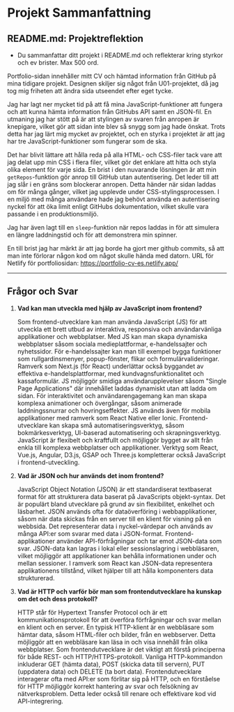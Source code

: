 # Projekt Sammanfattning

## README.md: Projektreflektion

- Du sammanfattar ditt projekt i README.md och reflekterar kring styrkor och ev brister. Max 500 ord.

Portfolio-sidan innehåller mitt CV och hämtad information från GitHub på mina tidigare projekt. Designen skiljer sig något från U01-projektet, då jag tog mig friheten att ändra sida utseendet efter eget tycke. 

Jag har lagt ner mycket tid på att få mina JavaScript-funktioner att fungera och att kunna hämta information från GitHubs API samt en JSON-fil. En utmaning jag har stött på är att stylingen av svaren från anropen är knepigare, vilket gör att sidan inte blev så snygg som jag hade önskat. Trots detta har jag lärt mig mycket av projektet, och en styrka i projektet är att jag har tre JavaScript-funktioner som fungerar som de ska.

Det har blivit lättare att hålla reda på alla HTML- och CSS-filer tack vare att jag delat upp min CSS i flera filer, vilket gör det enklare att hitta och styla olika element för varje sida. En brist i den nuvarande lösningen är att min `getRepos`-funktion gör anrop till GitHub utan autentisering. Det leder till att jag slår i en gräns som blockerar anropen. Detta händer när sidan laddas om för många gånger, vilket jag upplevde under CSS-stylingsprocessen. I en miljö med många användare hade jag behövt använda en autentisering nyckel för att öka limit enligt GitHubs dokumentation, vilket skulle vara passande i en produktionsmiljö.

Jag har även lagt till en `sleep`-funktion när repos laddas in för att simulera en längre laddningstid och för att demonstrera min spinner.

En till brist jag har märkt är att jag borde ha gjort mer github commits, så att man inte förlorar någon kod om något skulle hända med datorn. 
URL för Netlify för portfoliosidan: https://portfolio-cv-es.netlify.app/

---

## Frågor och Svar

1. **Vad kan man utveckla med hjälp av JavaScript inom frontend?**

   Som frontend-utvecklare kan man använda JavaScript (JS) för att utveckla ett brett utbud av interaktiva, responsiva och användarvänliga applikationer och webbplatser. Med JS kan man skapa dynamiska webbplatser såsom sociala medieplattformar, e-handelssajter och nyhetssidor. För e-handelssajter kan man till exempel bygga funktioner som rullgardinsmenyer, popup-fönster, flikar och formulärvalideringar. Ramverk som Next.js (för React) underlättar också byggandet av effektiva e-handelsplattformar, med kundvagnsfunktionalitet och kassaformulär. JS möjliggör smidiga användarupplevelser såsom "Single Page Applications" där innehållet laddas dynamiskt utan att ladda om sidan. För interaktivitet och användarengagemang kan man skapa komplexa animationer och övergångar, såsom animerade laddningssnurrar och hovringseffekter. JS används även för mobila applikationer med ramverk som React Native eller Ionic. Frontend-utvecklare kan skapa små automatiseringsverktyg, såsom bokmärkesverktyg, UI-baserad automatisering och skrapningsverktyg. JavaScript är flexibelt och kraftfullt och möjliggör bygget av allt från enkla till komplexa webbplatser och applikationer. Verktyg som React, Vue.js, Angular, D3.js, GSAP och Three.js kompletterar också JavaScript i frontend-utveckling.

2. **Vad är JSON och hur används det inom frontend?**

   JavaScript Object Notation (JSON) är ett standardiserat textbaserat format för att strukturera data baserat på JavaScripts objekt-syntax. Det är populärt bland utvecklare på grund av sin flexibilitet, enkelhet och läsbarhet. JSON används ofta för dataöverföring i webbapplikationer, såsom när data skickas från en server till en klient för visning på en webbsida. Det representerar data i nyckel-värdepar och används av många API:er som svarar med data i JSON-format. Frontend-applikationer använder API-förfrågningar och tar emot JSON-data som svar. JSON-data kan lagras i lokal eller sessionslagring i webbläsaren, vilket möjliggör att applikationer kan behålla informationen under och mellan sessioner. I ramverk som React kan JSON-data representera applikationens tillstånd, vilket hjälper till att hålla komponenters data strukturerad.

3. **Vad är HTTP och varför bör man som frontendutvecklare ha kunskap om det och dess protokoll?**

   HTTP står för Hypertext Transfer Protocol och är ett kommunikationsprotokoll för att överföra förfrågningar och svar mellan en klient och en server. En typisk HTTP-klient är en webbläsare som hämtar data, såsom HTML-filer och bilder, från en webbserver. Detta möjliggör att en webbläsare kan läsa in och visa innehåll från olika webbplatser. Som frontendutvecklare är det viktigt att förstå principerna för både REST- och HTTP/HTTPS-protokoll. Vanliga HTTP-kommandon inkluderar GET (hämta data), POST (skicka data till servern), PUT (uppdatera data) och DELETE (ta bort data). Frontendutvecklare interagerar ofta med API:er som förlitar sig på HTTP, och en förståelse för HTTP möjliggör korrekt hantering av svar och felsökning av nätverksproblem. Detta leder också till renare och effektivare kod vid API-integrering.
